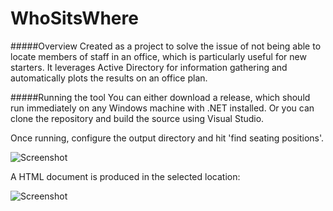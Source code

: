 # WhoSitsWhere

#####Overview
Created as a project to solve the issue of not being able to locate members of staff in an office, which is particularly useful for new starters. It leverages Active Directory for information gathering and automatically plots the results on an office plan.

#####Running the tool
You can either download a release, which should run immediately on any Windows machine with .NET installed. Or you can clone the repository and build the source using Visual Studio.

Once running, configure the output directory and hit 'find seating positions'.

![Screenshot](Screenshots/main.png)

A HTML document is produced in the selected location:

![Screenshot](Screenshots/results.png)



